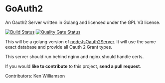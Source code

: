 # GoAuth2
An Oauth2 Server written in Golang and licensed under the GPL V3 license.

[![Build Status](https://travis-ci.org/Ulbora/GoAuth2.svg?branch=master)](https://travis-ci.org/Ulbora/GoAuth2)
[![Quality Gate Status](https://sonarcloud.io/api/project_badges/measure?project=Ulbora_GoAuth2&metric=alert_status)](https://sonarcloud.io/dashboard?id=Ulbora_GoAuth2)

This will be a golang version of <a href="https://github.com/Ulbora/nodeJsOauth2Server" target="_blank">nodeJsOauth2Server</a>.
It will use the same exact database and provide all Oauth 2 Grant types.

This server should run behind nginx and nginx should handle certs.

If you would **like to contribute** to this project, **send a pull request**.


Contributors:
Ken Williamson

